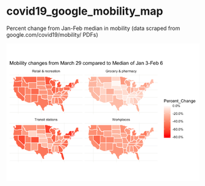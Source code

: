 # covid19_google_mobility_map
Percent change from Jan-Feb median in mobility (data scraped from google.com/covid19/mobility/ PDFs)

![Reduction in mobility in these categoires](covid19_google_mobility_mapped_3_29_files/figure-gfm/unnamed-chunk-5-1.png)
